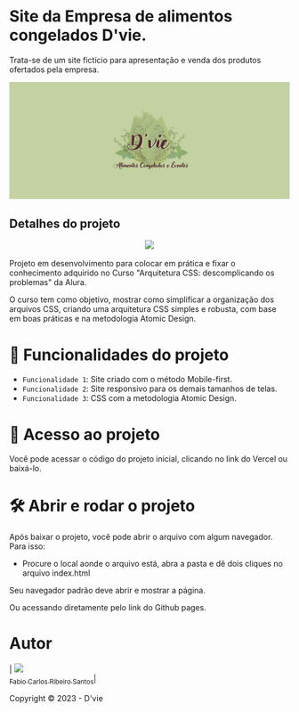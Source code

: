 # Site da Empresa de alimentos congelados D'vie.

Trata-se de um site fictício para apresentação e venda dos produtos ofertados pela empresa.

![](https://github.com/facarlos90/site-dvie/blob/main/banner-dvie.png)

## Detalhes do projeto

<p align="center">
<img src="http://img.shields.io/static/v1?label=STATUS&message=EM%20DESENVOLVIMENTO&color=GREEN&style=for-the-badge"/>
</p>

Projeto em desenvolvimento para colocar em prática e fixar o conhecimento adquirido no Curso "Arquitetura CSS: descomplicando os problemas" da Alura.

O curso tem como objetivo, mostrar como simplificar a organização dos arquivos CSS, criando uma arquitetura CSS simples e robusta, com base em boas práticas e na metodologia Atomic Design.


# :hammer: Funcionalidades do projeto

- `Funcionalidade 1`: Site criado com  o método Mobile-first.
- `Funcionalidade 2`: Site responsivo para os demais tamanhos de telas.
- `Funcionalidade 3`: CSS com a metodologia Atomic Design.

# 📁 Acesso ao projeto

Você pode acessar o código do projeto inicial, clicando no link do Vercel ou baixá-lo.

# 🛠️ Abrir e rodar o projeto

Após baixar o projeto, você pode abrir o arquivo com algum navegador. Para isso:
  * Procure o local aonde o arquivo está, abra a pasta e dê dois cliques no arquivo index.html

Seu navegador padrão deve abrir e mostrar a página.

Ou acessando diretamente pelo link do Github pages.

# Autor

| [<img src="https://avatars.githubusercontent.com/u/126310044?v=4" width=115><br><sub>Fabio Carlos Ribeiro Santos</sub>](https://github.com/facarlos90)|


Copyright ©️ 2023 - D'vie
 

